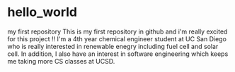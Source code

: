 # hello_world
my first repository 
This is my first repository in github and i'm really excited for this project !!
I'm a 4th year chemical engineer student at UC San Diego who is really interested in renewable enegry including fuel cell and solar cell.
In addition, I also have an interest in software engineering which keeps me taking more CS classes at UCSD.
